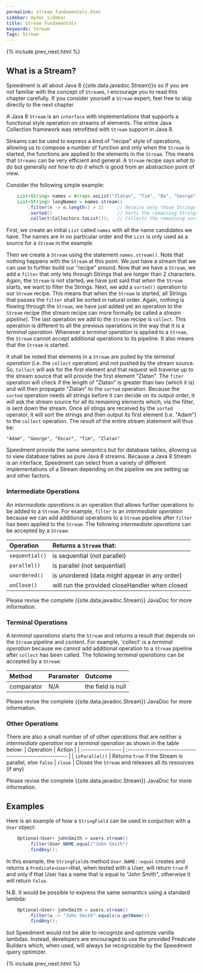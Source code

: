 ```yaml
---
permalink: stream_fundamentals.html
sidebar: mydoc_sidebar
title: Stream Fundamentals
keywords: Stream
Tags: Stream
---
```


{% include prev_next.html %}

## What is a Stream?
Speedment is all about Java 8 {{site.data.javadoc.Stream}}s so if you are not familiar with the concept of `Stream`s, I encourage you to read this chapter carefully. If you consider yourself a `Stream` expert, feel free to skip directly to the next chapter.

A Java 8 `Stream` is an `interface` with implementations that supports a functional style operation on streams of elements. The entire Java Collection framework was retrofitted with `Stream` support in Java 8.

Streams can be used to express a kind of "recipe" style of operations, allowing us to compose a number of function and only when the `Stream` is started, the functions are applied to the elements in the `Stream`. This means that `Streams` can be very efficient and general. A `Stream` recipe says *what to do* but generally *not how to do it* which is good from an abstraction point of view.

Consider the following simple example:

``` java
    List<String> names = Arrays.asList("Zlatan", "Tim", "Bo", "George", "Adam", "Oscar");
    List<String> longNames = names.stream()
        .filter(n -> n.length() > 2)     // Retains only those Strings that are longer than 2 characters (i.e. "Bo" is dropped.
        .sorted()                        // Sorts the remaining Strings in natural order
        .collect(Collectors.toList());   // Collects the remaining sorted Strings in a List
```
First, we create an initial `List` called `names` with all the name candidates we have. The names are in no particular order and the `List` is only used as a source for a `Stream` in the example.

Then we create a `Stream` using the statement `names.stream()`. Note that nothing happens with the `Stream` at this point. We just have
a stream that we can use to further build our "recipe" around. Now that we have a `Stream`, we add a `filter` that only lets through Strings
that are longer than 2 characters. Again, the `Stream` is not started, we have just said that *when* the `Stream` starts, we want to filter
the Strings. Next, we add a `sorted()` operation to our `Stream` recipe. This means that when the `Stream` is started, all Strings that
passes the `filter` shall be sorted in natural order. Again, nothing is flowing through the `Stream`, we have just added yet an operation
to the `Stream` recipe (the stream recipe can more formally be called a *stream pipeline*). The last operation we add to the `Stream` recipe is `collect`. 
This operation is different to all the previous operations in the way that it is a *terminal operation*. 
Whenever a *terminal operation* is applied to a `Stream`, the `Stream` cannot accept additional operations to its pipeline. It also means that
the `Stream` is started.

It shall be noted that elements in a `Stream` are pulled by the *terminal operation* (i.e. the `collect` operation) and not pushed by the stream source.
So, `Collect` will ask for the first element and that request will traverse up to the stream source that will provide the first element "Zlatan".
The `fiter` operation will check if the length of "Zlatan" is greater than two (which it is) and will then propagate "Zlatan" to the `sorted` operation.
Because the `sorted` operation needs all strings before it can decide on its output order, it will ask the stream source for all its remaining elements
which, via the filter, is sent down the stream. Once all stings are received by the `sorted` operator, it will sort the strings and then output
its first element (i.e. "Adam") to the `collect` operation. The result of the entire stream statement will thus be:

``` shell
"Adam", "George", "Oscar", "Tim", "Zlatan"
```

Speedment provide the same semantics but for database tables, allowing us to view database tables as pure Java 8 streams. 
Because a Java 8 Stream is an interface, Speedment can select from a variety of different implementations of a Stream depending 
on the pipeline we are setting up and other factors.


### Intermediate Operations
An *intermediate operations* is an operation that allows further operations to be added to a `Stream`. For example, `filter` is an *intermediate operation* because we can add additional operations to a `Stream` pipeline after `filter` has been applied to the `Stream`.
The following *intermediate operations* can be accepted by a `Stream`:

| Operation         | Returns a `Stream` that:
| :------------     | :----------------------------------------------------- |
| `sequential()`      | is sequential (not parallel)
| `parallel()`        | is parallel (not sequential)
| `unordered()`       | is unordered (data might appear in any order)
| `onClose()`         | will run the provided closeHandler when closed

Please revise the complete {{site.data.javadoc.Stream}} JavaDoc for more information.


### Terminal Operations
A *terminal operations* starts the `Stream` and returns a result that depends on the `Stream` pipeline and content. For example, 'collect' is a *terminal operation* because we cannot add additional operation to a `Stream` pipeline after `collect` has been called.
The following *terminal operations* can be accepted by a `Stream`:

| Method       | Parameter | Outcome                                                |
| :----------  | :-------- | :----------------------------------------------------- |
| comparator   | N/A       | the field is null                                      |

Please revise the complete {{site.data.javadoc.Stream}} JavaDoc for more information.

### Other Operations
There are also a small number of of other operations that are neither a *intermediate operation* nor a *terminal operation* as shown in the table below:
| Operation         | Action                                                 |
| :---------------- | :----------------------------------------------------- |
| `isParallel()`      | Returns `true` if the Stream is parallel, else `false`
| `close`             | Closes the `Stream` and releases all its resources (if any)

Please revise the complete {{site.data.javadoc.Stream}} JavaDoc for more information.

## Examples

Here is an example of how a `StringField` can be used in conjuction with
a `User` object:

``` java
    Optional<User> johnSmith = users.stream()
        .filter(User.NAME.equal("John Smith")
        .findAny();
```
In this example, the `StringField`s method `User.NAME::equal` creates 
and returns a `Predicate<User>`that, when tested with a User, will 
return `true` if and only if that User has a name that is equal to "John Smith",
otherwise it will return `false`.

N.B. It would be possible to express the same semantics using a standard lambda:
``` java
    Optional<User> johnSmith = users.stream()
        .filter(u -> "John Smith".equals(u.getName())
        .findAny();
```
but Speedment would not be able to recognize and optimize vanilla lambdas. Instead,
developers are encouraged to use the provided Predicate Builders which, when used,
will always be recognizable by the Speedment query optimizer.

{% include prev_next.html %}

